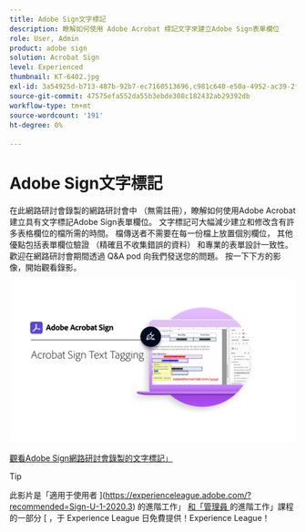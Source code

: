 ```yaml
---
title: Adobe Sign文字標記
description: 瞭解如何使用 Adobe Acrobat 標記文字來建立Adobe Sign表單欄位
role: User, Admin
product: adobe sign
solution: Acrobat Sign
level: Experienced
thumbnail: KT-6402.jpg
exl-id: 3a54925d-b713-487b-92b7-ec7160513696,c981c640-e50a-4952-ac39-2f90d6d0cf08
source-git-commit: 47575efa552da55b3ebde308c182432ab29392db
workflow-type: tm+mt
source-wordcount: '191'
ht-degree: 0%

---
```


# Adobe Sign文字標記

在此網路研討會錄製的網路研討會中 （無需註冊），瞭解如何使用Adobe Acrobat建立具有文字標記Adobe Sign表單欄位。 文字標記可大幅減少建立和修改含有許多表格欄位的檔所需的時間。 檔傳送者不需要在每一份檔上放置個別欄位， 其他優點包括表單欄位驗證 （精確且不收集錯誤的資料） 和專業的表單設計一致性。 歡迎在網路研討會期間透過 Q&amp;A pod 向我們發送您的問題。 按一下下方的影像，開始觀看錄影。

[![觀看會議](../assets/Text-Tagging.png)](https://event.on24.com/wcc/r/2338276/415BE4603F60A61A546C0A91528B444F)

[觀看Adobe Sign網路研討會錄製的文字標記」](https://event.on24.com/wcc/r/2338276/415BE4603F60A61A546C0A91528B444F)

>[!TIP]
>
>此影片是「適用于使用者 ](https://experienceleague.adobe.com/?recommended=Sign-U-1-2020.3) 的進階工作」 [ 和「管理員 ](https://experienceleague.adobe.com/?recommended=Sign-A-1-2020.1) 的進階工作」課程的一部分 [ ，于 Experience League 日免費提供！Experience League！

